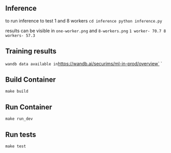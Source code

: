## Inference 
to run inference to test 1 and 8 workers
`cd inference
python inference.py`

results can be visible in `one-worker.png` and `8-workers.png`
`1 worker- 70.7
8 workers- 57.3`

## Training results 
`
wandb data available in `https://wandb.ai/securims/ml-in-prod/overview`
`


## Build Container 

```
make build
```

## Run Container

```
make run_dev
```

## Run tests

```
make test
```
